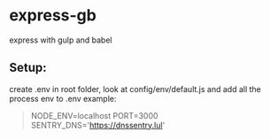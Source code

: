 # express-gb
express with gulp and babel

## Setup:
create .env in root folder, look at config/env/default.js and add all the process env to .env
example:

> NODE_ENV=localhost
> PORT=3000
> SENTRY_DNS='https://dnssentry.lul'
